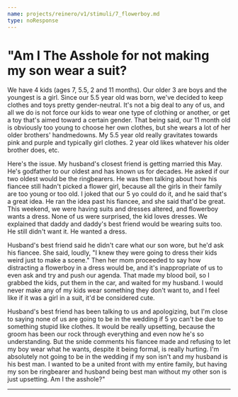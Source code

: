 ```yaml
---
name: projects/reinero/v1/stimuli/7_flowerboy.md
type: noResponse
---
```


# "Am I The Asshole for not making my son wear a suit?

We have 4 kids (ages 7, 5.5, 2 and 11 months). Our older 3 are boys and the youngest is a girl. Since our 5.5 year old was born, we've decided to keep clothes and toys pretty gender-neutral. It's not a big deal to any of us, and all we do is not force our kids to wear one type of clothing or another, or get a toy that's aimed toward a certain gender. That being said, our 11 month old is obviously too young to choose her own clothes, but she wears a lot of her older brothers' handmedowns. My 5.5 year old really gravitates towards pink and purple and typically girl clothes. 2 year old likes whatever his older brother does, etc.

Here's the issue. My husband's closest friend is getting married this May. He's godfather to our oldest and has known us for decades. He asked if our two oldest would be the ringbearers. He was then talking about how his fiancee still hadn't picked a flower girl, because all the girls in their family are too young or too old. I joked that our 5 yo could do it, and he said that's a great idea. He ran the idea past his fiancee, and she said that'd be great. This weekend, we were having suits and dresses altered, and flowerboy wants a dress. None of us were surprised, the kid loves dresses. We explained that daddy and daddy's best friend would be wearing suits too. He still didn't want it. He wanted a dress.

Husband's best friend said he didn't care what our son wore, but he'd ask his fiancee. She said, loudly, "I knew they were going to dress their kids weird just to make a scene." Then her mom proceeded to say how distracting a flowerboy in a dress would be, and it's inappropriate of us to even ask and try and push our agenda. That made my blood boil, so I grabbed the kids, put them in the car, and waited for my husband. I would never make any of my kids wear something they don't want to, and I feel like if it was a girl in a suit, it'd be considered cute.

Husband's best friend has been talking to us and apologizing, but I'm close to saying none of us are going to be in the wedding if 5 yo can't be due to something stupid like clothes. It would be really upsetting, because the groom has been our rock through everything and even now he's so understanding. But the snide comments his fiancee made and refusing to let my boy wear what he wants, despite it being formal, is really hurting. I'm absolutely not going to be in the wedding if my son isn't and my husband is his best man. I wanted to be a united front with my entire family, but having my son be ringbearer and husband being best man without my other son is just upsetting. Am I the asshole?"

---

